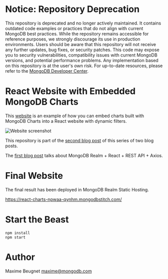 # Notice: Repository Deprecation
This repository is deprecated and no longer actively maintained. It contains outdated code examples or practices that do not align with current MongoDB best practices. While the repository remains accessible for reference purposes, we strongly discourage its use in production environments.
Users should be aware that this repository will not receive any further updates, bug fixes, or security patches. This code may expose you to security vulnerabilities, compatibility issues with current MongoDB versions, and potential performance problems. Any implementation based on this repository is at the user's own risk.
For up-to-date resources, please refer to the [MongoDB Developer Center](https://mongodb.com/developer).


# React Website with Embedded MongoDB Charts

This [website](https://react-charts-npwaa-qynhm.mongodbstitch.com/) is an example of how you can embed charts built with MongoDB Charts into a React website with dynamic filters.

![Website screenshot](https://mongodb-devhub-cms.s3.us-west-1.amazonaws.com/website_2255a0a81c.png)

This repository is part of the [second blog post](https://www.mongodb.com/developer/how-to/mongodb-charts-embedding-sdk-react/) of this series of two blog posts.

The [first blog post](https://www.mongodb.com/developer/how-to/react-query-rest-api-realm/) talks about MongoDB Realm + React + REST API + Axios.

# Final Website

The final result has been deployed in MongoDB Realm Static Hosting.

https://react-charts-npwaa-qynhm.mongodbstitch.com/

# Start the Beast

```shell
npm install
npm start
```

# Author

Maxime Beugnet <maxime@mongodb.com>
